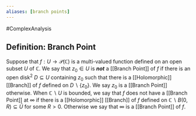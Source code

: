 ```yaml
---
aliases: [branch points]
---
```

#ComplexAnalysis 

## Definition: Branch Point
Suppose that $f: U \rightarrow \mathcal{P}(\mathbb{C})$ is a multi-valued function defined on an open subset $U$ of $\mathbb{C}$. We say that $z_{0} \in U$ is ***not*** a [[Branch Point]] of $f$ if there is an open disk$^2$ $D \subseteq U$ containing $z_{0}$ such that there is a [[Holomorphic]] [[Branch]] of $f$ defined on $D \backslash\left\{z_{0}\right\}$. We say $z_{0}$ is a [[Branch Point]] otherwise. When $\mathbb{C} \backslash U$ is bounded, we say that $f$ does not have a [[Branch Point]] at $\infty$ if there is a [[Holomorphic]] [[Branch]] of $f$ defined on $\mathbb{C} \backslash B(0, R) \subseteq \bar{U}$ for some $R>0$. Otherwise we say that $\infty$ is a [[Branch Point]] of $f$.
